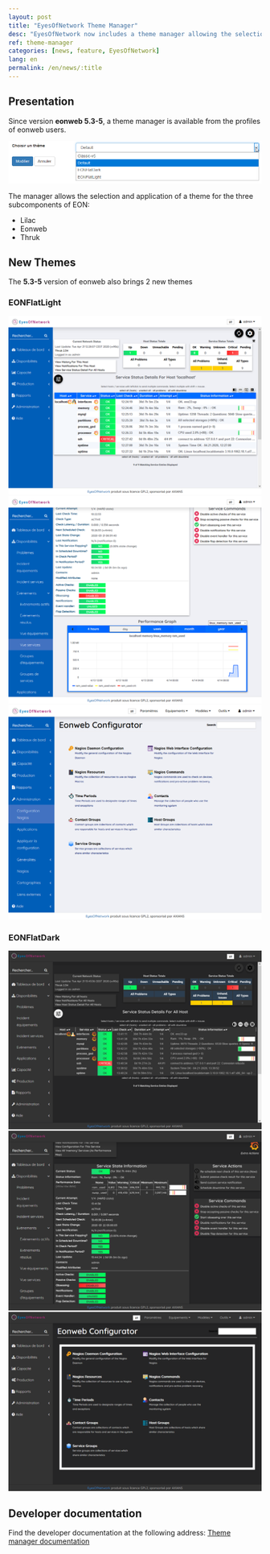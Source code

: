 ```yaml
---
layout: post
title: "EyesOfNetwork Theme Manager"
desc: "EyesOfNetwork now includes a theme manager allowing the selection of a graphic theme for the subcomponents (eonweb, thruk and lilac)."
ref: theme-manager
categories: [news, feature, EyesOfNetwork]
lang: en
permalink: /en/news/:title
---
```


## Presentation

Since version **eonweb 5.3-5**, a theme manager is available from the profiles of eonweb users.

![EyesOfNetwork Theme Manager](/img/news/2020-04-21-theme-manager/theme-manager.png)

The manager allows the selection and application of a theme for the three subcomponents of EON:

- Lilac
- Eonweb
- Thruk

## New Themes

The **5.3-5** version of eonweb also brings 2 new themes

### EONFlatLight

![EONFlatLight Services](/img/news/2020-04-21-theme-manager/EONFlatLight-services.png)
![EONFlatLight Service](/img/news/2020-04-21-theme-manager/EONFlatLight-service.png)
![EONFlatLight Lilac](/img/news/2020-04-21-theme-manager/EONFlatLight-lilac.png)

### EONFlatDark

![EONFlatDark Services](/img/news/2020-04-21-theme-manager/EONFlatDark-services.png)
![EONFlatDark Service](/img/news/2020-04-21-theme-manager/EONFlatDark-service.png)
![EONFlatDark Lilac](/img/news/2020-04-21-theme-manager/EONFlatDark-lilac.png)

## Developer documentation

Find the developer documentation at the following address: [Theme manager documentation](https://github.com/EyesOfNetworkCommunity/eonweb/tree/master/themes)